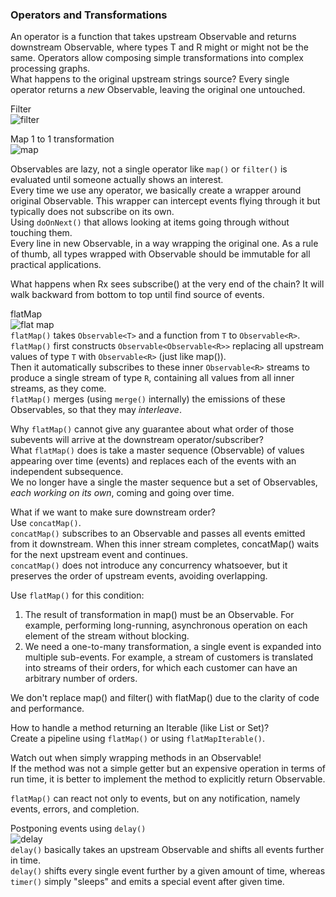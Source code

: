 ### Operators and Transformations

An operator is a function that takes upstream Observable<T> and returns downstream Observable<R>, where types T and R might or might not be the same. Operators allow composing simple transformations into complex processing graphs.  
What happens to the original upstream strings source? Every single operator returns a _new_ Observable, leaving the original one untouched.

Filter  
![filter](https://github.com/bluething/exercisereactive/blob/main/images/filterdiagram.png?raw=true)

Map 1 to 1 transformation  
![map](https://github.com/bluething/exercisereactive/blob/main/images/mapdiagram.png?raw=true)

Observables are lazy, not a single operator like `map()` or `filter()` is evaluated until someone actually shows an interest.  
Every time we use any operator, we basically create a wrapper around original Observable. This wrapper can intercept events flying through it but typically does not subscribe on its own.  
Using `doOnNext()` that allows looking at items going through without touching them.  
Every line in new Observable, in a way wrapping the original one.
As a rule of thumb, all types wrapped with Observable should be immutable for all practical applications.

What happens when Rx sees subscribe() at the very end of the chain? It will walk backward from bottom to top until find source of events.

flatMap  
![flat map](https://github.com/bluething/exercisereactive/blob/main/images/flatmapdiagrampng?raw=true)  
`flatMap()` takes `Observable<T>` and a function from `T` to `Observable<R>`.  
`flatMap()` first constructs `Observable<Observable<R>>` replacing all upstream values of type `T` with `Observable<R>` (just like map()).  
Then it automatically subscribes to these inner `Observable<R>` streams to produce a single stream of type `R`, containing all values from all inner streams, as they come.  
`flatMap()` merges (using `merge()` internally) the emissions of these Observables, so that they may _interleave_.

Why `flatMap()` cannot give any guarantee about what order of those subevents will arrive at the downstream operator/subscriber?  
What `flatMap()` does is take a master sequence (Observable) of values appearing over time (events) and replaces each of the events with an independent subsequence.  
We no longer have a single the master sequence but a set of Observables, _each working on its own_, coming and going over time.

What if we want to make sure downstream order?  
Use `concatMap()`.  
`concatMap()` subscribes to an Observable and passes all events emitted from it downstream. When this inner stream completes, concatMap() waits for the next upstream event and continues.  
`concatMap()` does not introduce any concurrency whatsoever, but it preserves the order of upstream events, avoiding overlapping.

Use `flatMap()` for this condition:  
1. The result of transformation in map() must be an Observable. For example, performing long-running, asynchronous operation on each element of the stream without blocking.  
2. We need a one-to-many transformation, a single event is expanded into multiple sub-events. For example, a stream of customers is translated into streams of their orders, for which each customer can have an arbitrary number of orders.

We don't replace map() and filter() with flatMap() due to the clarity of code and performance.

How to handle a method returning an Iterable (like List or Set)?  
Create a pipeline using `flatMap()` or using `flatMapIterable()`.

Watch out when simply wrapping methods in an Observable!  
If the method was not a simple getter but an expensive operation in terms of run time, it is better to implement the method to explicitly return Observable<Order>.

`flatMap()` can react not only to events, but on any notification, namely events, errors, and completion.

Postponing events using `delay()`  
![delay](https://github.com/bluething/exercisereactive/blob/main/images/delaydiagram.png?raw=true)  
`delay()` basically takes an upstream Observable and shifts all events further in time.  
`delay()` shifts every single event further by a given amount of time, whereas `timer()` simply "sleeps" and emits a special event after given time.
